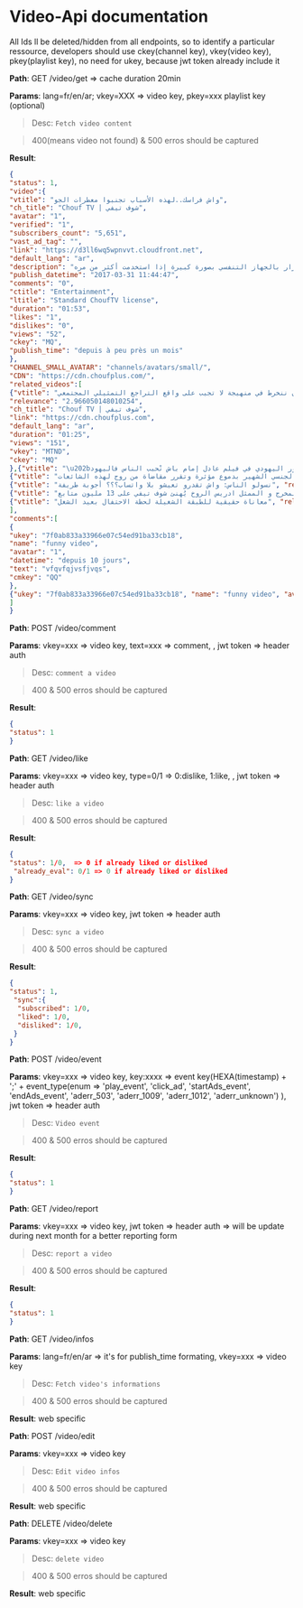 # Video-Api documentation
All Ids ll be deleted/hidden from all endpoints, so to identify a particular ressource, developers should use ckey(channel key), vkey(video key), pkey(playlist key), no need for ukey, because jwt token already include it

**Path**: GET /video/get => cache duration 20min

**Params**: lang=fr/en/ar; vkey=XXX => video key, pkey=xxx playlist key (optional)

>Desc: `Fetch video content`

>400(means video not found) & 500 erros should be captured

**Result**:

```json
{
"status": 1,
"video":{
"vtitle": "واش فراسك..لهذه الأسباب تجنبوا معطرات الجو",
"ch_title": "Chouf TV | شوف تيفي",
"avatar": "1",
"verified": "1",
"subscribers_count": "5,651",
"vast_ad_tag": "",
"link": "https://d3ll6wq5wpnvvt.cloudfront.net",
"default_lang": "ar",
"description": "مما لا شك فيه أن استخدام المعطرات الجوية بصوره مستمرة فى الكثير من المنازل حول العالم ان لم يكن جميع المنازل حول العالم وتستخدم المعطرات لتعطير الجو داخل المنزل ، ان تلك المعطرات الجوية تقوم بدورها على امتصاص الروائح الكريهة في الجو سواء فى العمل او المنازل لتلطيف الجو وجعل الجو معطر وجيد ، ولكن هذه المواد العضوية المتطايرة تعمل على الأضرار بالجهاز التنفسي بصورة كبيرة إذا استخدمت أكثر من مره.",
"publish_datetime": "2017-03-31 11:44:47",
"comments": "0",
"ctitle": "Entertainment",
"ltitle": "Standard ChoufTV license",
"duration": "01:53",
"likes": "1",
"dislikes": "0",
"views": "52",
"ckey": "MQ",
"publish_time": "depuis à peu près un mois"
},
"CHANNEL_SMALL_AVATAR": "channels/avatars/small/",
"CDN": "https://cdn.choufplus.com/",
"related_videos":[
{"vtitle": "حسناء أبو زيد لشوف تيفي: لا نقبل أن ننخرط في منهيجة لا تجيب على واقع التراجع التمثيلي المجتمعي ",
"relevance": "2.966050148010254",
"ch_title": "Chouf TV | شوف تيفي",
"link": "https://cdn.choufplus.com",
"default_lang": "ar",
"duration": "01:25",
"views": "151",
"vkey": "MTND",
"ckey": "MQ"
},{"vtitle": "\u202bبعد سنة مفتاح لشوف تيفي-قبلت نجسد دور اليهودي في فيلم عادل إمام باش نْحبب الناس فاليهود\u202c", "relevance": "2.966050148010254", "ch_title": "Chouf TV | شوف تيفي",…},
{"vtitle": "تيحيحيت ترد بقوة على الفيديو الجنسي الشهير بدموع مؤثرة وتقرر مقاضاة من روج لهذه الشائعات", "relevance": "4.093550682067871", "ch_title": "Chouf TV | شوف تيفي",…},
{"vtitle": "نسولو الناس: واش تقدرو تعيشو بلا واتساب؟؟؟ أجوبة طريفة", "relevance": "4.093550682067871", "ch_title": "Chouf TV | شوف تيفي",…},
{"vtitle": "المخرج و الممثل ادريس الروخ يُهنئ شوف تيفي على 13 مليون متابع", "relevance": "7.059600830078125", "ch_title": "Chouf TV | شوف تيفي",…},
{"vtitle": "معاناة حقيقية للطبقة الشغيلة لحظة الاحتفال بعيد الشغل", "relevance": "7.059600830078125", "ch_title": "Chouf TV | شوف تيفي",…}
],
"comments":[
{
"ukey": "7f0ab833a33966e07c54ed91ba33cb18",
"name": "funny video",
"avatar": "1",
"datetime": "depuis 10 jours",
"text": "vfqvfqjvsfjvqs",
"cmkey": "QQ"
},
{"ukey": "7f0ab833a33966e07c54ed91ba33cb18", "name": "funny video", "avatar": "1", "datetime": "depuis 10 jours",…}
]
}
```
**Path**: POST /video/comment

**Params**:  vkey=xxx => video key, text=xxx => comment, , jwt token => header auth

>Desc: `comment a video`

>400 & 500 erros should be captured

**Result**:
```json
{
"status": 1
}
```

**Path**: GET /video/like

**Params**:  vkey=xxx => video key, type=0/1 => 0:dislike, 1:like, , jwt token => header auth

>Desc: `like a video`

>400 & 500 erros should be captured

**Result**:
```json
{
"status": 1/0,  => 0 if already liked or disliked
 "already_eval": 0/1 => 0 if already liked or disliked
}
```

**Path**: GET /video/sync

**Params**:  vkey=xxx => video key, jwt token => header auth

>Desc: `sync a video`

>400 & 500 erros should be captured

**Result**:
```json
{
"status": 1,
 "sync":{
  "subscribed": 1/0,
  "liked": 1/0,
  "disliked": 1/0,
 }
}
```

**Path**: POST /video/event

**Params**:  vkey=xxx => video key,
key:xxxx => event key(HEXA(timestamp) + ';' + 
event_type(enum => 'play_event', 'click_ad', 'startAds_event', 'endAds_event', 'aderr_503', 'aderr_1009', 'aderr_1012', 'aderr_unknown') ),
jwt token => header auth

>Desc: `Video event`

>400 & 500 erros should be captured

**Result**:
```json
{
"status": 1
}
```

**Path**: GET /video/report

**Params**:  vkey=xxx => video key, jwt token => header auth => will be update during next month for a better reporting form

>Desc: `report a video`

>400 & 500 erros should be captured

**Result**:
```json
{
"status": 1
}
```

**Path**: GET /video/infos

**Params**: lang=fr/en/ar => it's for publish_time formating, vkey=xxx => video key

>Desc: `Fetch video's informations`

>400 & 500 erros should be captured

**Result**:
web specific


**Path**: POST /video/edit

**Params**:  vkey=xxx => video key

>Desc: `Edit video infos`

>400 & 500 erros should be captured

**Result**:
web specific

**Path**: DELETE /video/delete

**Params**:  vkey=xxx => video key

>Desc: `delete video`

>400 & 500 erros should be captured

**Result**:
web specific

